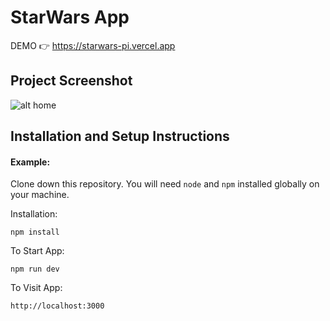 # StarWars App

DEMO 👉 https://starwars-pi.vercel.app

## Project Screenshot 
![alt home](https://i.ibb.co/DMqVz84/Home-1920-xl.png)

## Installation and Setup Instructions

#### Example:  

Clone down this repository. You will need `node` and `npm` installed globally on your machine.  

Installation:

`npm install`  

To Start App:

`npm run dev`  

To Visit App:

`http://localhost:3000`
